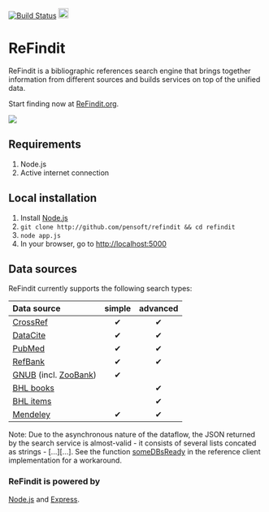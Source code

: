 [![Build Status](https://travis-ci.org/Biserkov/refindit.svg?branch=master)](https://travis-ci.org/Biserkov/refindit) <a href="https://heroku.com/deploy">
  <img src="https://www.herokucdn.com/deploy/button.svg" alt="Deploy" height="20">
</a>

# ReFindit #

ReFindit is a bibliographic references search engine that brings together information from different sources and builds services on top of the unified data.

Start finding now at [ReFindit.org](http://refindit.org).


![](https://raw.github.com/pensoft/refindit/master/client/i/refindit-architecture.png)


## Requirements ##

1. Node.js
2. Active internet connection

## Local installation ##

1. Install <a href="http://nodejs.org/download/">Node.js</a>
2. `git clone http://github.com/pensoft/refindit && cd refindit`
3. `node app.js`
4. In your browser, go to [http://localhost:5000](http://localhost:5000)

## Data sources ##
ReFindit currently supports the following search types:

| Data source   | simple | advanced |
| :------------ |:------:| :-------:|
| [CrossRef](http://crossref.org/)             | ✔      |  ✔       |
| [DataCite](http://datacite.org/)             | ✔      |  ✔       |
| [PubMed](http://www.ncbi.nlm.nih.gov/pubmed)             | ✔      |  ✔       |
| [RefBank](http://refbank.org/)             | ✔      |  ✔       |
| [GNUB](http://www.globalnames.org/GNUB "Global Names Usage Bank") (incl. [ZooBank](http://zoobank.org/ "The Official Registry of Zoological Nomenclature"))             | ✔      |          |
| [BHL books](http://www.biodiversitylibrary.org/ "Biodiversity Heritage Library")             |        |  ✔       |
| [BHL items](http://www.biodiversitylibrary.org/ "Biodiversity Heritage Library")             |        |  ✔       |
| [Mendeley](http://www.mendeley.com/)             | ✔      |  ✔       |


Note: Due to the asynchronous nature of the dataflow, the JSON returned by the search service is almost-valid - it consists of several lists concated as strings - [...][...]. See the function [someDBsReady](https://github.com/pensoft/refindit/blob/master/client/client.js#L188) in the reference client implementation for a workaround.

 
### ReFindit is powered by ###

[Node.js](http://nodejs.org/) and [Express](http://expressjs.com/).
